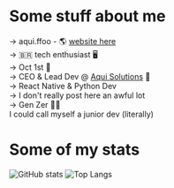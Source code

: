 # Some stuff about me
-> aqui.ffoo - 🌎 [website here](https://aquiffoo.vercel.app/)
<br>
-> 🇧🇷 tech enthusiast 🖥️
<br>
-> Oct 1st 🎂
<br>
-> CEO & Lead Dev @ [Aqui Solutions](https://www.github.com/aquislt) 🚀
<br>
-> React Native & Python Dev
<br>
-> I don't really post here an awful lot
<br>
-> Gen Zer 👨‍💻
<br>
I could call myself a junior dev (literally)

# Some of my stats
![GitHub stats](https://github-readme-stats.vercel.app/api?username=aquiffoo&show_icons=true&theme=dark)
![Top Langs](https://github-readme-stats.vercel.app/api/top-langs/?username=aquiffoo&layout=compact&theme=dark)
